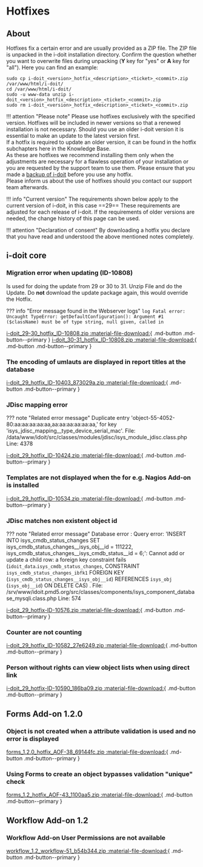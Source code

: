 # Hotfixes

## About

Hotfixes fix a certain error and are usually provided as a ZIP file. The ZIP file is unpacked in the i-doit installation directory. Confirm the question whether you want to overwrite files during unpacking (**Y** key for "yes" or **A** key for "all"). Here you can find an example:

```shell
sudo cp i-doit_<version>_hotfix_<description>_<ticket>_<commit>.zip /var/www/html/i-doit/
cd /var/www/html/i-doit/
sudo -u www-data unzip i-doit_<version>_hotfix_<description>_<ticket>_<commit>.zip
sudo rm i-doit_<version>_hotfix_<description>_<ticket>_<commit>.zip
```

!!! attention "Please note"
    Please use hotfixes exclusively with the specified version. Hotfixes will be included in newer versions so that a renewed installation is not necessary.
    Should you use an older i-doit version it is essential to make an update to the latest version first.<br>
    If a hotfix is required to update an older version, it can be found in the hotfix subchapters here in the Knowledge Base.<br>
    As these are hotfixes we recommend installing them only when the adjustments are necessary for a flawless operation of your installation or you are requested by the support team to use them. Please ensure that you made a [backup of i-doit](../../../maintenance-and-operation/backup-and-recovery/index.md) before you use any hotfix.<br>
    Please inform us about the use of hotfixes should you contact our support team afterwards.

!!! info "Current version"
    The requirements shown below apply to the current version of i-doit, in this case ==29== These requirements are adjusted for each release of i-doit. If the requirements of older versions are needed, the change history of this page can be used.

!!! attention "Declaration of consent"
    By downloading a hotfix you declare that you have read and understood the above mentioned notes completely.

## i-doit core

### Migration error when updating (ID-10808)

Is used for doing the update from 29 or 30 to 31. Unzip File and do the Update.
Do **not** download the update package again, this would override the Hotfix.

??? info "Error message found in the Webserver logs"
    ```log
    Fatal error: Uncaught TypeError: getDefaultConfiguration(): Argument #1 ($className) must be of type string, null given, called in
    ```

[i-doit_29-30_hotfix_ID-10808.zip :material-file-download:](../../../assets/downloads/hotfixes/29/i-doit_29-30_hotfix_ID-10808.zip){ .md-button .md-button--primary }
[i-doit_30-31_hotfix_ID-10808.zip :material-file-download:](../../../assets/downloads/hotfixes/30/i-doit_30-31_hotfix_ID-10808.zip){ .md-button .md-button--primary }

### The encoding of umlauts are displayed in report titles at the database

[i-doit_29_hotfix_ID-10403_873029a.zip :material-file-download:](../../../assets/downloads/hotfixes/29/i-doit_29_hotfix_ID-10403_873029a.zip){ .md-button .md-button--primary }

### JDisc mapping error

??? note "Related error message"
    Duplicate entry 'object-55-4052-80:aa:aa:aa:aa:aa,aa:aa:aa:aa:aa:aa,' for key 'isys_jdisc_mapping__type_device_serial_mac'. File: /data/www/idoit/src/classes/modules/jdisc/isys_module_jdisc.class.php Line: 4378

[i-doit_29_hotfix_ID-10424.zip :material-file-download:](../../../assets/downloads/hotfixes/29/i-doit_29_hotfix_ID-10424.zip){ .md-button .md-button--primary }

### Templates are not displayed when the for e.g. Nagios Add-on is installed

[i-doit_29_hotfix_ID-10534.zip :material-file-download:](../../../assets/downloads/hotfixes/29/i-doit_29_hotfix_ID-10534.zip){ .md-button .md-button--primary }

### JDisc matches non existent object id

??? note "Related error message"
    Database error : Query error: 'INSERT INTO isys_cmdb_status_changes SET isys_cmdb_status_changes__isys_obj__id = 111222, isys_cmdb_status_changes__isys_cmdb_status__id = 6;': Cannot add or update a child row: a foreign key constraint fails (`idoit_data`.`isys_cmdb_status_changes`, CONSTRAINT `isys_cmdb_status_changes_ibfk1` FOREIGN KEY (`isys_cmdb_status_changes__isys_obj__id`) REFERENCES `isys_obj` (`isys_obj__id`) ON DELETE CAS) . File: /srv/www/idoit.pmd5.org/src/classes/components/isys_component_database_mysqli.class.php Line: 574

[i-doit_29_hotfix-ID-10576.zip :material-file-download:](../../../assets/downloads/hotfixes/29/i-doit_29_hotfix-ID-10576.zip){ .md-button .md-button--primary }

### Counter are not counting

[i-doit_29_hotfix_ID-10582_27e6249.zip :material-file-download:](../../../assets/downloads/hotfixes/29/i-doit_29_hotfix_ID-10582_27e6249.zip){ .md-button .md-button--primary }

### Person without rights can view object lists when using direct link

[i-doit_29_hotfix-ID-10590_186ba09.zip :material-file-download:](../../../assets/downloads/hotfixes/29/i-doit_29_hotfix-ID-10590_186ba09.zip){ .md-button .md-button--primary }

## Forms Add-on 1.2.0

### Object is not created when a attribute validation is used and no error is displayed

[forms_1.2.0_hotfix_AOF-38_69144fc.zip :material-file-download:](../../../assets/downloads/hotfixes/forms/forms_1.2.0_hotfix_AOF-38_69144fc.zip){ .md-button .md-button--primary }

### Using Forms to create an object bypasses validation "unique" check

[forms_1.2_hotfix_AOF-43_1100aa5.zip :material-file-download:](../../../assets/downloads/hotfixes/forms/forms_1.2_hotfix_AOF-43_1100aa5.zip){ .md-button .md-button--primary }

## Workflow Add-on 1.2

### Workflow Add-on User Permissions are not available

[workflow_1.2_workflow-51_b54b344.zip :material-file-download:](../../../assets/downloads/hotfixes/workflow/workflow_1.2_workflow-51_b54b344.zip){ .md-button .md-button--primary }
